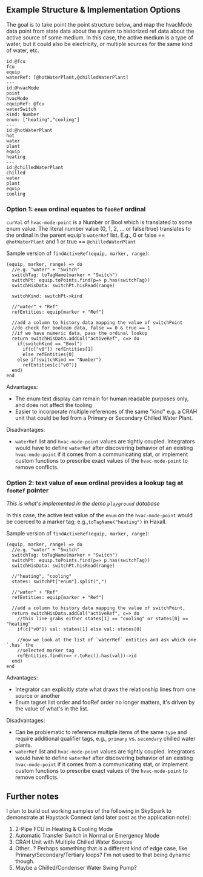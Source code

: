 ## Example Structure & Implementation Options

The goal is to take point the point structure below, and map the hvacMode data point from state data about the system to historized ref data about the active source of some medium. In this case, the active medium is a type of water, but it could also be electricity, or multiple sources for the same kind of water, etc.

    id:@fcu
    fcu
    equip
    waterRef: [@hotWaterPlant,@chilledWaterPlant]
    ---
    id:@hvacMode
    point
    hvacMode
    equipRef: @fcu
    waterSwitch
    kind: Number
    enum: ["heating","cooling"]
    ---
    id:@hotWaterPlant
    hot
    water
    plant
    equip
    heating
    ---
    id:@chilledWaterPlant
    chilled
    water
    plant
    equip
    cooling

### Option 1: `enum` ordinal equates to `fooRef` ordinal

`curVal` of `hvac-mode-point` is a Number or Bool which is translated to some enum value. 
The literal number value (0, 1, 2, ... or false/true) translates to the ordinal in the parent equip's `waterRef` list.
E.g., 0 or false == `@hotWaterPlant` and 1 or true == `@chilledWaterPlant`

Sample version of `findActiveRef(equip, marker, range)`:

    (equip, marker, range) => do
      //e.g. "water" + "Switch"
      switchTag: toTagName(marker + "Switch")
      switchPt: equip.toPoints.find(p=> p.has(switchTag))
      switchHisData: switchPt.hisRead(range)

      switchKind: switchPt->kind
      
      //"water" + "Ref"
      refEntities: equip[marker + "Ref"]
      
      //add a column to history data mapping the value of switchPoint
      //do check for boolean data, false == 0 & true == 1
      //if we have numeric data, pass the ordinal lookup
      return switchHisData.addCol("activeRef", c=> do
        if(switchKind == "Bool")
          if(c["v0"]) refEntities[1]
          else refEntities[0]
        else if(switchKind == "Number")
          refEntities[c["v0"]]
      end)
    end

Advantages:

- The enum text display can remain for human readable purposes only, and does not affect the tooling
- Easier to incorporate multiple references of the same "kind" e.g. a CRAH unit that could be fed from a Primary or Secondary Chilled Water Plant.

Disadvantages:

- `waterRef` list and `hvac-mode-point` values are tightly coupled. Integrators would have to define `waterRef` after discovering behavior of an existing `hvac-mode-point` if it comes from a communicating stat, or implement custom functions to prescribe exact values of the `hvac-mode-point` to remove conflicts.

### Option 2: text value of `enum` ordinal provides a lookup tag at `fooRef` pointer

*This is what's implemented in the demo `playground` database*

In this case, the active text value of the `enum` on the `hvac-mode-point` would be coerced to a marker tag; e.g.,`toTagName("heating")` in Haxall.

Sample version of `findActiveRef(equip, marker, range)`:

    (equip, marker, range) => do
      //e.g. "water" + "Switch"
      switchTag: toTagName(marker + "Switch")
      switchPt: equip.toPoints.find(p=> p.has(switchTag))
      switchHisData: switchPt.hisRead(range)
      
      //"heating", "cooling"
      states: switchPt["enum"].split(",")
      
      //"water" + "Ref"
      refEntities: equip[marker + "Ref"]
      
      //add a column to history data mapping the value of switchPoint,
      return switchHisData.addCol("activeRef", c=> do
        //this line grabs either states[1] == "cooling" or states[0] == "heating"
        if(c["v0"]) val: states[1] else val: states[0]

        //now we look at the list of `waterRef` entities and ask which one `.has` the
        //selected marker tag
        refEntities.find(r=> r.toRec().has(val))->id
      end)
    end

Advantages:

- Integrator can explicitly state what draws the relationship lines from one source or another
- Enum tagset list order and fooRef order no longer matters, it's driven by the value of what's in the list.

Disadvantages:

- Can be problematic to reference multiple items of the same `type` and require additional qualifier tags, e.g., `primary` vs. `secondary` chilled water plants.
- `waterRef` list and `hvac-mode-point` values are tightly coupled. Integrators would have to define `waterRef` after discovering behavior of an existing `hvac-mode-point` if it comes from a communicating stat, or implement custom functions to prescribe exact values of the `hvac-mode-point` to remove conflicts.


## Further notes

I plan to build out working samples of the following in SkySpark to demonstrate at Haystack Connect (and later post as the application note):

1. 2-Pipe FCU in Heating & Cooling Mode
2. Automatic Transfer Switch in Normal or Emergency Mode
3. CRAH Unit with Multiple Chilled Water Sources
4. Other...? Perhaps something that is a different kind of edge case, like Primary/Secondary/Tertiary loops? I'm not used to that being dynamic though.
5. Maybe a Chilled/Condenser Water Swing Pump?